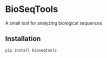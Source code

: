 # BioSeqTools
A small tool for analyzing biological sequences

## Installation

```
pip install bioseqtools
```